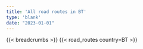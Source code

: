 ```yaml
---
title: 'All road routes in BT'
type: 'blank'
date: "2023-01-01"
---
```


{{< breadcrumbs >}}
{{< road_routes country=BT >}}
